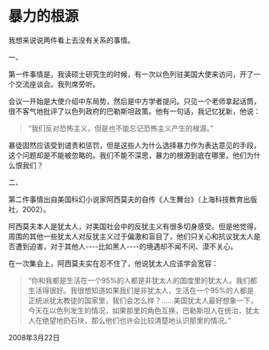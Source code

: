 # 暴力的根源

我想来说说两件看上去没有关系的事情。

一、

第一件事情是，我读硕士研究生的时候，有一次以色列驻美国大使来访问，开了一个交流座谈会。我列席旁听。

会议一开始是大使介绍中东局势，然后是中方学者提问。只见一个老师拿起话筒，很不客气地批评了以色列政府的巴勒斯坦政策。他有一句话，我记忆犹新，他说：

> “我们反对恐怖主义，但是也不能忘记恐怖主义产生的根源。”

暴徒固然应该受到谴责和惩罚，但是这些人为什么选择暴力作为表达意见的手段，这个问题却是不能被忽略的。我们不能不深思，暴力的根源到底在哪里，他们为什么恨我们？

二、

第二件事情出自美国科幻小说家阿西莫夫的自传《人生舞台》（上海科技教育出版社，2002）。

阿西莫夫本人是犹太人，对美国社会中的反犹主义有很多切身感受。但是他觉得，周围的其他一些犹太人对反犹主义过于偏激和盲目了，他们只关心和抗议犹太人是否遭到迫害，对于其他人----比如黑人----的境遇却不闻不问、漠不关心。

在一次集会上，阿西莫夫实在忍不住了，他说犹太人应该学会宽容：

> “你和我都是生活在一个95%的人都是非犹太人的国度里的犹太人。我们都生活得很好。我很想知道如果我们是非犹太人，生活在一个95%的人都是正统派犹太教徒的国家里，我们会怎么样？……美国犹太人最好想象一下，今天在以色列发生的情况，如果那里的角色互换，巴勒斯坦人在统治，犹太人在绝望地扔石块，那么他们也许会比较清楚地认识那里的情况。”

2008年3月22日
